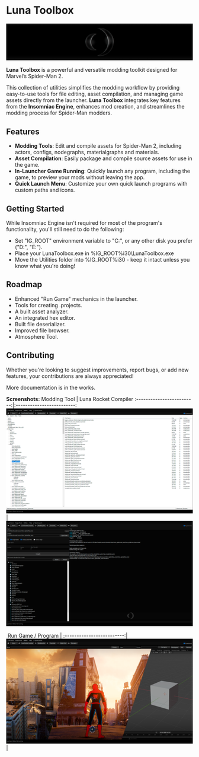# Luna Toolbox
![](https://raw.githubusercontent.com/okangel12345/MSM2-LunaToolbox/refs/heads/main/Resources/Intro2.png)

**Luna Toolbox** is a powerful and versatile modding toolkit designed for Marvel’s Spider-Man 2.

This collection of utilities simplifies the modding workflow by providing easy-to-use tools for file editing, asset compilation, and managing game assets directly from the launcher.
**Luna Toolbox** integrates key features from the **Insomniac Engine**, enhances mod creation, and streamlines the modding process for Spider-Man modders.


## Features

- **Modding Tools**: Edit and compile assets for Spider-Man 2, including actors, configs, nodegraphs, materialgraphs and materials.
- **Asset Compilation**: Easily package and compile source assets for use in the game.
- **In-Launcher Game Running**: Quickly launch any program, including the game, to preview your mods without leaving the app.
- **Quick Launch Menu**: Customize your own quick launch programs with custom paths and icons.

## Getting Started
While Insomniac Engine isn't required for most of the program's functionality, you'll still need to do the following:
- Set "IG_ROOT" environment variable to "C:\", or any other disk you prefer ("D:\", "E:\").
- Place your LunaToolbox.exe in %IG_ROOT%i30\LunaToolbox.exe
- Move the Utilities folder into %IG_ROOT%i30 - keep it intact unless you know what you're doing!

## Roadmap
- Enhanced "Run Game" mechanics in the launcher.
- Tools for creating .projects.
- A built asset analyzer.
- An integrated hex editor.
- Built file deserializer.
- Improved file browser.
- Atmosphere Tool.

## Contributing
Whether you're looking to suggest improvements, report bugs, or add new features, your contributions are always appreciated!

More documentation is in the works.

**Screenshots:**
       Modding Tool        |    Luna Rocket Compiler
:-------------------------:|:-------------------------:
![](https://raw.githubusercontent.com/okangel12345/MSM2-LunaToolbox/refs/heads/main/Resources/Screen_ModdingTool.png)  |  ![](https://raw.githubusercontent.com/okangel12345/MSM2-LunaToolbox/refs/heads/main/Resources/Screen_LunaRocket.png)

‎ 
       Run Game / Program  |
:-------------------------:|
![](https://raw.githubusercontent.com/okangel12345/MSM2-LunaToolbox/refs/heads/main/Resources/Screen_RunGame2.png) |
